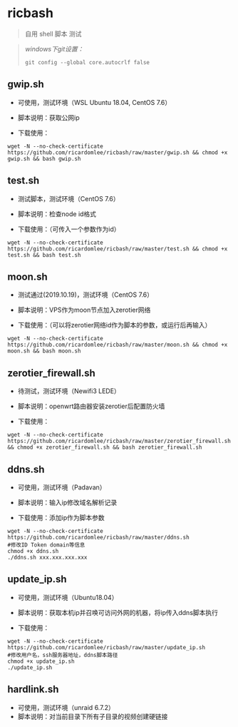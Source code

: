 # ricbash
> 自用 shell 脚本	测试
>

> *windows下git设置：*
>
> `git config --global core.autocrlf false`

## gwip.sh

- 可使用，测试环境（WSL Ubuntu 18.04, CentOS 7.6）
- 脚本说明：获取公网ip

- 下载使用：

```shell
wget -N --no-check-certificate https://github.com/ricardomlee/ricbash/raw/master/gwip.sh && chmod +x gwip.sh && bash gwip.sh
```



## test.sh

- 测试脚本，测试环境（CentOS 7.6）

- 脚本说明：检查node id格式

- 下载使用：（可传入一个参数作为id）

```shell
wget -N --no-check-certificate https://github.com/ricardomlee/ricbash/raw/master/test.sh && chmod +x test.sh && bash test.sh
```



## moon.sh

- 测试通过(2019.10.19)，测试环境（CentOS 7.6）

- 脚本说明：VPS作为moon节点加入zerotier网络

- 下载使用：（可以将zerotier网络id作为脚本的参数，或运行后再输入）

```shell
wget -N --no-check-certificate https://github.com/ricardomlee/ricbash/raw/master/moon.sh && chmod +x moon.sh && bash moon.sh
```



## zerotier_firewall.sh

- 待测试，测试环境（Newifi3 LEDE）
- 脚本说明：openwrt路由器安装zerotier后配置防火墙

- 下载使用：

```shell
wget -N --no-check-certificate https://github.com/ricardomlee/ricbash/raw/master/zerotier_firewall.sh && chmod +x zerotier_firewall.sh && bash zerotier_firewall.sh
```


## ddns.sh

- 可使用，测试环境（Padavan）
- 脚本说明：输入ip修改域名解析记录

- 下载使用：添加ip作为脚本参数

```shell
wget -N --no-check-certificate https://github.com/ricardomlee/ricbash/raw/master/ddns.sh
#修改ID Token domain等信息
chmod +x ddns.sh
./ddns.sh xxx.xxx.xxx.xxx
```

## update_ip.sh

- 可使用，测试环境（Ubuntu18.04）
- 脚本说明：获取本机ip并召唤可访问外网的机器，将ip传入ddns脚本执行

- 下载使用：

```shell
wget -N --no-check-certificate https://github.com/ricardomlee/ricbash/raw/master/update_ip.sh
#修改用户名，ssh服务器地址，ddns脚本路径
chmod +x update_ip.sh
./update_ip.sh
```

## hardlink.sh

- 可使用，测试环境（unraid 6.7.2）
- 脚本说明：对当前目录下所有子目录的视频创建硬链接
